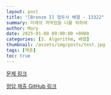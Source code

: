 ```yaml
---
layout: post
title: "[Bronze I] 접두사 배열 - 13322"
summary: 미래의 까먹었을 나를 위하여
author: Mary
date: 2025-01-08 09:00:00 +0900
categories: [3. Algorithm, 배열]
thumbnail: /assets/img/posts/test.jpg
tags: [백준]
toc: true
---
```


[문제 링크](https://www.acmicpc.net/problem/13322) 




[정답 제출 GitHub 링크](https://github.com/pubparksy/pubparksy.github.io/blob/master/%EB%B0%B1%EC%A4%80/Bronze/13322.%E2%80%85%EC%A0%91%EB%91%90%EC%82%AC%E2%80%85%EB%B0%B0%EC%97%B4/Main.java) 

